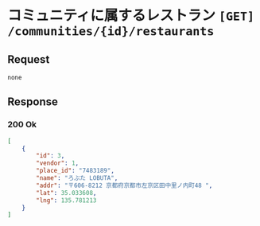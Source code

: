 # コミュニティに属するレストラン `[GET] /communities/{id}/restaurants`

## Request
```
none
```

## Response
### 200 Ok
```json
[
    {
        "id": 3,
        "vendor": 1,
        "place_id": "7483189",
        "name": "ろぶた LOBUTA",
        "addr": "〒606-8212 京都府京都市左京区田中里ノ内町48 ",
        "lat": 35.033608,
        "lng": 135.781213
    }
]
```
